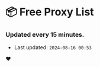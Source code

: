 # :package: Free Proxy List
### Updated every 15 minutes.

- Last updated: `2024-08-16 00:53`

:heart:
